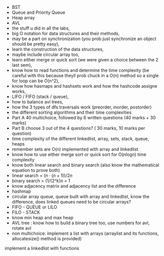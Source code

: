 - BST
- Queue and Priority Queue
- Heap array
- AVL
- the stuff u did in all the labs, 
- big O notation for data structures and their methods, 
- may be a part on synchronization (you prob just synchronize an object should be pretty easy), 
- learn the construction of the data structures, 
- maybe include circular array too, 
- learn either merge or quick sort (we were given a choice between the 2 last sem),
- know how to read functions and determine the time complexity (be careful with this because theyll prob chuck in a O(n) method so a single for loop can be O(n^2),
- know how hasmaps and hashsets work and how the hashcode assigne works, 
- LIFO / FIFO (stack / queue),
- how to balance avl trees,
- how the 3 types of dfs traversals work (preorder, inorder, postorder) 
- the different sorting algorithms and their time complexities
- Part A 40 multichoice, followed by 6 written questions (40 marks + 30 marks)
- Part B choose 3 out of the 4 questions? ( 30 marks, 10 marks per question)
- time complexity of the different linkedlist, array, sets, stack, queue, heaps
- remember sets are O(n) implemented with array and linkedlist
- know how to use either merge sort or quick sort for O(nlogn) time complexity
- know both linear search and binary search (also know the mathematical equation to prove both)
- linear search = $(n⋅(n+1)​)/2n$
- binary search = (1/(2^k)n = 1
- know adjacency matrix and adjacency list and the difference
- hashmap
- circular array queue, queue built with array and linkedlist, know the difference, does linked queues need to be circular arrays?
- FIFO - QUEUE or LILO
- FILO - STACK
- know min heap and max heap
- AVL tree : know how to build a binary tree too, use numbers for avl, rotate avl
- non multichoice: implement a list with arrays (arraylist and its functions, allocatesize() method is provided)

implement a linkedlist with functions
